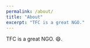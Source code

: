 ```yaml
---
permalink: /about/
title: "About"
excerpt: "TFC is a great NGO."
---
```


TFC is a great NGO. :smile:.

